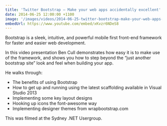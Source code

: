 ```yaml
---
title: 'Twitter Bootstrap – Make your web apps accidentally excellent'
date: 2014-06-25 12:00:00 +1100
image: '/images/videos/2014-06-25-twitter-bootstrap-make-your-web-apps-accidentally-excellent.jpg'
embedUrl: https://www.youtube.com/embed/xKvzr6NDeS8
---
```


Bootstrap is a sleek, intuitive, and powerful mobile first front-end framework for faster and easier web development.

In this video presentation Ben Cull demonstrates how easy it is to make use of the framework, and shows you how to step beyond the “just another bootstrap site” look and feel when building your app.

He walks through:

- The benefits of using Bootstrap
- How to get up and running using the latest scaffolding available in Visual Studio 2013
- Implementing some key layout designs
- Hooking up icons the font-awesome way
- Implementing designer themes from wrapbootstrap.com

This was filmed at the Sydney .NET Usergroup.
